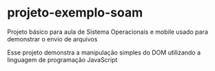 # projeto-exemplo-soam
Projeto básico para aula de Sistema Operacionais e mobile usado para demonstrar o envio de arquivos

Esse projeto demonstra a manipulação simples do DOM utilizando a linguagem de programação JavaScript
